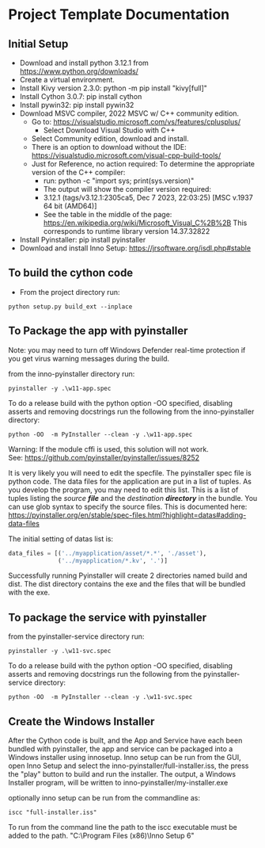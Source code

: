 # Project Template Documentation
## Initial Setup

* Download and install python 3.12.1 from https://www.python.org/downloads/
* Create a virtual environment.
* Install Kivy version 2.3.0: python -m pip install "kivy[full]"
* Install Cython 3.0.7: pip install cython
* Install pywin32: pip install pywin32
* Download MSVC compiler, 2022 MSVC w/ C++ community edition.
    - Go to: https://visualstudio.microsoft.com/vs/features/cplusplus/
        - Select Download Visual Studio with C++
    - Select Community edition, download and install.
    - There is an option to download without the IDE:  https://visualstudio.microsoft.com/visual-cpp-build-tools/
    - Just for Reference, no action required: To determine the appropriate version of the C++ compiler: 
      - run: python -c "import sys; print(sys.version)"
      - The output will show the compiler version required:
      - 3.12.1 (tags/v3.12.1:2305ca5, Dec  7 2023, 22:03:25) [MSC v.1937 64 bit (AMD64)]
      - See the table in the middle of the page: https://en.wikipedia.org/wiki/Microsoft_Visual_C%2B%2B 
      This corresponds to runtime library version 14.37.32822
* Install Pyinstaller: pip install pyinstaller 
* Download and install Inno Setup: https://jrsoftware.org/isdl.php#stable

## To build the cython code
* From the project directory run:
```commandline
python setup.py build_ext --inplace
```

## To Package the app with pyinstaller
Note: you may need to turn off Windows Defender real-time protection if you get virus warning messages
during the build.

from the inno-pyinstaller directory run:
```commandline
pyinstaller -y .\w11-app.spec
```

To do a release build with the python option -OO specified, disabling asserts
and removing docstrings run the following from the inno-pyinstaller directory:
```commandline
python -OO  -m PyInstaller --clean -y .\w11-app.spec
```
Warning: If the module cffi is used, this solution will not work.  
See: https://github.com/pyinstaller/pyinstaller/issues/8252


It is very likely you will need to edit the specfile. The pyinstaller spec file is python code.
The data files for the application are put in a list of tuples. As you develop the program,
you may need to edit this list. This is a list of tuples listing the _source **file**_ and the
_destination **directory**_ in the bundle.  You can use glob syntax to specify the source files.
This is documented here: https://pyinstaller.org/en/stable/spec-files.html?highlight=datas#adding-data-files

The initial setting of datas list is:
```python
data_files = [('../myapplication/asset/*.*', './asset'),
              ('../myapplication/*.kv', '.')]
```
Successfully running Pyinstaller will create 2 directories named build and dist. The dist directory contains the exe
and the files that will be bundled with the exe.

## To package the service with pyinstaller
from the pyinstaller-service directory run:
```commandline
pyinstaller -y .\w11-svc.spec
```

To do a release build with the python option -OO specified, disabling asserts
and removing docstrings run the following from the pyinstaller-service directory:
```commandline
python -OO  -m PyInstaller --clean -y .\w11-svc.spec
```

## Create the Windows Installer
After the Cython code is built, and the App and Service have each been bundled with pyinstaller, the app and service can
be packaged into a Windows installer using innosetup.
Inno setup can be run from the GUI, open Inno Setup and select the inno-pyinstaller/full-installer.iss, the press the
"play" button to build and run the installer. The output, a Windows Installer program, will be written to
inno-pyinstaller/my-installer.exe

optionally inno setup can be run from the commandline as:
```commandline
iscc "full-installer.iss"
```
To run from the command line the path to the iscc executable must be added to the path.
"C:\Program Files (x86)\Inno Setup 6\"
